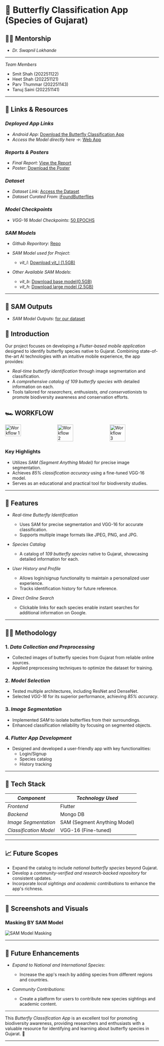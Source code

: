 # 🦋 Butterfly Classification App (Species of Gujarat)

## 👩‍🏫 Mentorship  
- *Dr. Swapnil Lokhande*

---

*Team Members*  
- Smit Shah (202251122)  
- Heet Shah (202251121)  
- Parv Thummar (202251143)  
- Tanuj Saini (202251141)
---

## 🔗 Links & Resources  

### *Deployed App Links*  
- *Android App*: [Download the Butterfly Classification App](https://drive.google.com/file/d/1NF8f88E1Wxuu6REl3n_RPqzr3AkTmdYZ/view?usp=sharing)  
- *Access the Model directly here ->*: [Web App](https://huggingface.co/spaces/sssdfcfdsf/deploy)

### *Reports & Posters*  
- *Final Report*: [View the Report](https://drive.google.com/file/d/16aZpKaP9xlw18V1FQxZm0L5xfsrFWWeF/view?usp=sharing)  
- *Poster*: [Download the Poster](https://drive.google.com/file/d/1NZ9PfLoxufdv_cIioBeBsTqKiY-EGWMa/view?usp=sharing)  

### *Dataset*  
- *Dataset Link*: [Access the Dataset](https://drive.google.com/drive/folders/1FlGlNmMXOCif4-bdxzxSEDdbtIW5JQX-)  
- *Dataset Curated From*: [iFoundButterflies](https://www.ifoundbutterflies.org/)

### *Model Checkpoints*  
- *VGG-16 Model Checkpoints*: [50 EPOCHS](https://drive.google.com/file/d/1TbVPD2jNiFNe6hclk0Uxnk4FVGyTQhk7/view?usp=sharing)  

### *SAM Models*  
- *Github Reporitory*: [Repo](https://github.com/facebookresearch/segment-anything/tree/main) 

- *SAM Model used for Project*:
  - *vit_l*: [Download vit_l (1.5GB)](https://dl.fbaipublicfiles.com/segment_anything/sam_vit_l_0b3195.pth)

- *Other Available SAM Models*:
  - *vit_b*: [Download base model(0.5GB)](https://dl.fbaipublicfiles.com/segment_anything/sam_vit_b_01ec64.pth)
  - *vit_h*: [Download large model (2.5GB)](https://dl.fbaipublicfiles.com/segment_anything/sam_vit_h_4b8939.pth)
---

## 📄 SAM Outputs  
- *SAM Model Outputs*: [for our dataset](https://docs.google.com/document/d/15F2JfelWtwPOqW_LfRB1afMZb944jh_0NJqs6ZJO8TY/edit?usp=sharing)



## 📖 Introduction  
Our project focuses on developing a *Flutter-based mobile application* designed to identify butterfly species native to Gujarat. Combining state-of-the-art AI technologies with an intuitive mobile experience, the app provides:

- *Real-time butterfly identification* through image segmentation and classification.
- A *comprehensive catalog of 109 butterfly species* with detailed information on each.
- Tools tailored for *researchers, enthusiasts, and conservationists* to promote biodiversity awareness and conservation efforts.

## 🏎 WORKFLOW  
<div style="display: flex; justify-content: space-between; gap: 1%;">  
  <img src="https://github.com/user-attachments/assets/1ee5d7d4-fd97-455d-ba07-460f30434f69" alt="Workflow 1" style="width: 32%;">  
  <img src="https://github.com/user-attachments/assets/3ee93485-2bc3-44e7-a2e8-5b5f1f3feb1b" alt="Workflow 2" style="width: 32%;">  
  <img src="https://github.com/user-attachments/assets/519f1686-7732-4e2b-a4fb-1bb977c5e562" alt="Workflow 3" style="width: 32%;">  
</div>

### Key Highlights
- Utilizes *SAM (Segment Anything Model)* for precise image segmentation.
- Achieves *85% classification accuracy* using a fine-tuned VGG-16 model.
- Serves as an educational and practical tool for biodiversity studies.

---

## 🌟 Features  

- *Real-time Butterfly Identification*  
  - Uses SAM for precise segmentation and VGG-16 for accurate classification.  
  - Supports multiple image formats like JPEG, PNG, and JPG.  

- *Species Catalog*  
  - A catalog of *109 butterfly species* native to Gujarat, showcasing detailed information for each.  

- *User History and Profile*  
  - Allows login/signup functionality to maintain a personalized user experience.  
  - Tracks identification history for future reference.  

- *Direct Online Search*  
  - Clickable links for each species enable instant searches for additional information on Google.  

---

## 🧑‍💻 Methodology  

### 1. *Data Collection and Preprocessing*  
   - Collected images of butterfly species from Gujarat from reliable online sources.  
   - Applied preprocessing techniques to optimize the dataset for training.  

### 2. *Model Selection*  
   - Tested multiple architectures, including ResNet and DenseNet.  
   - Selected *VGG-16* for its superior performance, achieving *85% accuracy*.  

### 3. *Image Segmentation*  
   - Implemented *SAM* to isolate butterflies from their surroundings.  
   - Enhanced classification reliability by focusing on segmented objects.  

### 4. *Flutter App Development*  
   - Designed and developed a user-friendly app with key functionalities:  
     - Login/Signup  
     - Species catalog  
     - History tracking  

---

## 🔧 Tech Stack  

| *Component*           | *Technology Used*        |  
|--------------------------|----------------------------|  
| *Frontend*            | Flutter                   |  
| *Backend*             | Mongo DB                  |  
| *Image Segmentation*  | SAM (Segment Anything Model) |  
| *Classification Model*| VGG-16 (Fine-tuned)       |  

---

## 📈 Future Scopes  

- Expand the catalog to include *national butterfly species* beyond Gujarat.  
- Develop a *community-verified and research-backed repository* for consistent updates.  
- Incorporate *local sightings and academic contributions* to enhance the app's richness.  

---

## 📸 Screenshots and Visuals  

### Masking BY SAM Model
![SAM Model Masking](https://github.com/user-attachments/assets/20537903-b8db-42f8-9535-fed9e93ebb72)

---

## 📅 Future Enhancements

- *Expand to National and International Species*:  
  - Increase the app's reach by adding species from different regions and countries.
  
- *Community Contributions*:  
  - Create a platform for users to contribute new species sightings and academic content.

---

This *Butterfly Classification App* is an excellent tool for promoting biodiversity awareness, providing researchers and enthusiasts with a valuable resource for identifying and learning about butterfly species in Gujarat. 🌿

---
